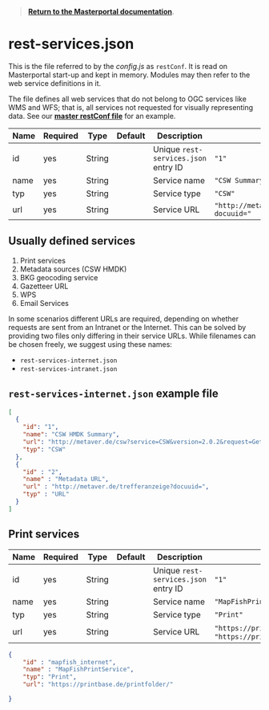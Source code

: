 >**[Return to the Masterportal documentation](doc.md)**.

# rest-services.json

This is the file referred to by the *config.js* as `restConf`. It is read on Masterportal start-up and kept in memory. Modules may then refer to the web service definitions in it.

The file defines all web services that do not belong to OGC services like WMS and WFS; that is, all services not requested for visually representing data. See our **[master restConf file](https://bitbucket.org/geowerkstatt-hamburg/masterportal/src/dev_vue/portal/basic/resources/rest-services-internet.json)** for an example.

|Name|Required|Type|Default|Description|Example|
|----|--------|----|-------|-----------|-------|
|id|yes|String||Unique `rest-services.json` entry ID|`"1"`|
|name|yes|String||Service name|`"CSW Summary"`|
|typ|yes|String||Service type|`"CSW"`|
|url|yes|String||Service URL|`"http://metaver.de/trefferanzeige?docuuid="`|


## Usually defined services

1. Print services
2. Metadata sources (CSW HMDK)
3. BKG geocoding service
4. Gazetteer URL
5. WPS
6. Email Services

In some scenarios different URLs are required, depending on whether requests are sent from an Intranet or the Internet. This can be solved by providing two files only differing in their service URLs. While filenames can be chosen freely, we suggest using these names:

* `rest-services-internet.json`
* `rest-services-intranet.json`

## `rest-services-internet.json` example file

```json
[
  {
    "id": "1",
    "name": "CSW HMDK Summary",
    "url": "http://metaver.de/csw?service=CSW&version=2.0.2&request=GetRecordById&typeNames=csw:Record&elementsetname=summary",
    "typ": "CSW"
  },
  {
    "id" : "2",
    "name" : "Metadata URL",
    "url" : "http://metaver.de/trefferanzeige?docuuid=",
    "typ" : "URL"
  }
]
```
## Print services

|Name|Required|Type|Default|Description|Example|
|----|--------|----|-------|-----------|-------|
|id|yes|String||Unique `rest-services.json` entry ID|`"1"`|
|name|yes|String||Service name|`"MapFishPrintService"`|
|typ|yes|String||Service type|`"Print"`|
|url|yes|String||Service URL|`"https://printbase.de/printfolder/"` or `"https://printbase.de/printfolder/print/"`|


```json
{
    "id" : "mapfish_internet",
    "name" : "MapFishPrintService",
    "typ": "Print",
    "url": "https://printbase.de/printfolder/"

}
```
